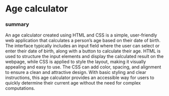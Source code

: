 <h1> Age calculator </h1>
<h3>summary </h3>
<p>An age calculator created using HTML and CSS is a simple, user-friendly web application that calculates a person’s age based on their date of birth. The interface typically includes an input field where the user can select or enter their date of birth, along with a button to calculate their age. HTML is used to structure the input elements and display the calculated result on the webpage, while CSS is applied to style the layout, making it visually appealing and easy to use. The CSS can add color, spacing, and alignment to ensure a clean and attractive design. With basic styling and clear instructions, this age calculator provides an accessible way for users to quickly determine their current age without the need for complex computations.</p>
